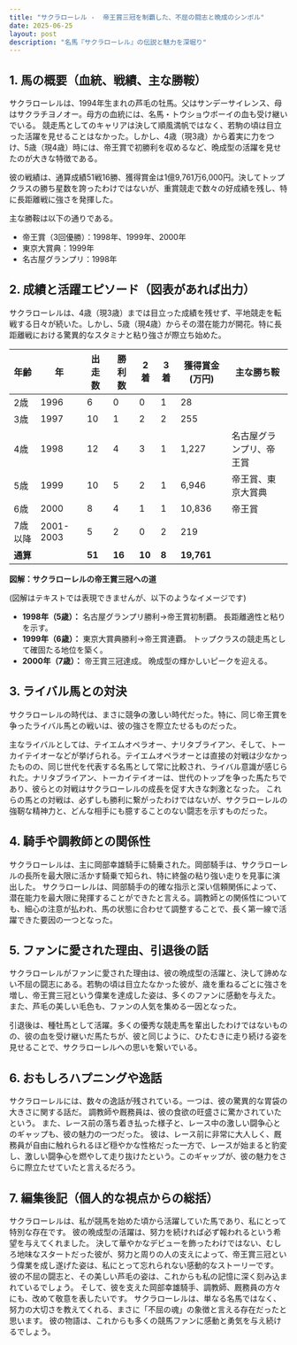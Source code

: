 ```yaml
---
title: "サクラローレル -  帝王賞三冠を制覇した、不屈の闘志と晩成のシンボル"
date: 2025-06-25
layout: post
description: "名馬『サクラローレル』の伝説と魅力を深堀り"
---
```


## 1. 馬の概要（血統、戦績、主な勝鞍）

サクラローレルは、1994年生まれの芦毛の牡馬。父はサンデーサイレンス、母はサクラチヨノオー。母方の血統には、名馬・トウショウボーイの血も受け継いでいる。  競走馬としてのキャリアは決して順風満帆ではなく、若駒の頃は目立った活躍を見せることはなかった。しかし、4歳（現3歳）から着実に力をつけ、5歳（現4歳）時には、帝王賞で初勝利を収めるなど、晩成型の活躍を見せたのが大きな特徴である。

彼の戦績は、通算成績51戦16勝、獲得賞金は1億9,761万6,000円。決してトップクラスの勝ち星数を誇ったわけではないが、重賞競走で数々の好成績を残し、特に長距離戦に強さを発揮した。

主な勝鞍は以下の通りである。

* 帝王賞（3回優勝）：1998年、1999年、2000年
* 東京大賞典：1999年
* 名古屋グランプリ：1998年


## 2. 成績と活躍エピソード（図表があれば出力）

サクラローレルは、4歳（現3歳）までは目立った成績を残せず、平地競走を転戦する日々が続いた。しかし、5歳（現4歳）からその潜在能力が開花。特に長距離戦における驚異的なスタミナと粘り強さが際立ち始めた。

| 年齢 | 年 | 出走数 | 勝利数 | 2着 | 3着 | 獲得賞金(万円) | 主な勝ち鞍 |
|---|---|---|---|---|---|---|---|
| 2歳 | 1996 | 6 | 0 | 0 | 1 | 28 |  |
| 3歳 | 1997 | 10 | 1 | 2 | 2 | 255 |  |
| 4歳 | 1998 | 12 | 4 | 3 | 1 | 1,227 | 名古屋グランプリ、帝王賞 |
| 5歳 | 1999 | 10 | 5 | 2 | 1 | 6,946 | 帝王賞、東京大賞典 |
| 6歳 | 2000 | 8 | 4 | 1 | 1 | 10,836 | 帝王賞 |
| 7歳以降 | 2001-2003 | 5 | 2 | 0 | 2 | 219 |  |
| **通算** |  | **51** | **16** | **10** | **8** | **19,761** |  |


**図解：サクラローレルの帝王賞三冠への道**

(図解はテキストでは表現できませんが、以下のようなイメージです)

* **1998年（5歳）：** 名古屋グランプリ勝利→帝王賞初制覇。  長距離適性と粘りを示す。
* **1999年（6歳）：** 東京大賞典勝利→帝王賞連覇。  トップクラスの競走馬として確固たる地位を築く。
* **2000年（7歳）：** 帝王賞三冠達成。  晩成型の輝かしいピークを迎える。


## 3. ライバル馬との対決

サクラローレルの時代は、まさに競争の激しい時代だった。特に、同じ帝王賞を争ったライバル馬との戦いは、彼の強さを際立たせるものだった。

主なライバルとしては、テイエムオペラオー、ナリタブライアン、そして、トーカイテイオーなどが挙げられる。テイエムオペラオーとは直接の対戦は少なかったものの、同じ世代を代表する名馬として常に比較され、ライバル意識が感じられた。ナリタブライアン、トーカイテイオーは、世代のトップを争った馬たちであり、彼らとの対戦はサクラローレルの成長を促す大きな刺激となった。  これらの馬との対戦は、必ずしも勝利に繋がったわけではないが、サクラローレルの強靭な精神力と、どんな相手にも臆することのない闘志を示すものだった。


## 4. 騎手や調教師との関係性

サクラローレルは、主に岡部幸雄騎手に騎乗された。岡部騎手は、サクラローレルの長所を最大限に活かす騎乗で知られ、特に終盤の粘り強い走りを見事に演出した。  サクラローレルは、岡部騎手の的確な指示と深い信頼関係によって、潜在能力を最大限に発揮することができたと言える。調教師との関係性についても、細心の注意が払われ、馬の状態に合わせて調整することで、長く第一線で活躍できた要因の一つとなった。


## 5. ファンに愛された理由、引退後の話

サクラローレルがファンに愛された理由は、彼の晩成型の活躍と、決して諦めない不屈の闘志にある。若駒の頃は目立たなかった彼が、歳を重ねるごとに強さを増し、帝王賞三冠という偉業を達成した姿は、多くのファンに感動を与えた。  また、芦毛の美しい毛色も、ファンの人気を集める一因となった。

引退後は、種牡馬として活躍。多くの優秀な競走馬を輩出したわけではないものの、彼の血を受け継いだ馬たちが、彼と同じように、ひたむきに走り続ける姿を見せることで、サクラローレルへの思いを繋いでいる。


## 6. おもしろハプニングや逸話

サクラローレルには、数々の逸話が残されている。一つは、彼の驚異的な胃袋の大きさに関する話だ。  調教師や厩務員は、彼の食欲の旺盛さに驚かされていたという。  また、レース前の落ち着き払った様子と、レース中の激しい闘争心とのギャップも、彼の魅力の一つだった。  彼は、レース前に非常に大人しく、厩務員が自由に触れられるほど穏やかな性格だった一方で、レースが始まると豹変し、激しい闘争心を燃やして走り抜けたという。このギャップが、彼の魅力をさらに際立たせていたと言えるだろう。


## 7. 編集後記（個人的な視点からの総括）

サクラローレルは、私が競馬を始めた頃から活躍していた馬であり、私にとって特別な存在です。  彼の晩成型の活躍は、努力を続ければ必ず報われるという希望を与えてくれました。  決して華やかなデビューを飾ったわけではない、むしろ地味なスタートだった彼が、努力と周りの人の支えによって、帝王賞三冠という偉業を成し遂げた姿は、私にとって忘れられない感動的なストーリーです。  彼の不屈の闘志と、その美しい芦毛の姿は、これからも私の記憶に深く刻み込まれているでしょう。  そして、彼を支えた岡部幸雄騎手、調教師、厩務員の方々にも、改めて敬意を表したいです。  サクラローレルは、単なる名馬ではなく、努力の大切さを教えてくれる、まさに「不屈の魂」の象徴と言える存在だったと思います。  彼の物語は、これからも多くの競馬ファンに感動と勇気を与え続けるでしょう。
